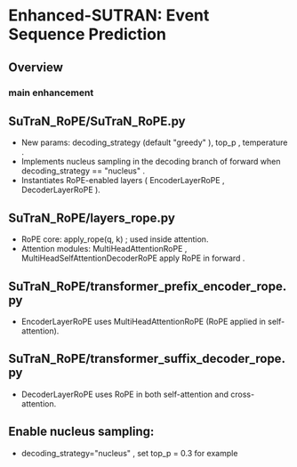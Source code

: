 # Enhanced-SUTRAN: Event Sequence Prediction

## Overview

### main enhancement


## SuTraN_RoPE/SuTraN_RoPE.py
  - New params: decoding_strategy (default "greedy" ), top_p , temperature .
  - Implements nucleus sampling in the decoding branch of forward when decoding_strategy == "nucleus" .
  - Instantiates RoPE-enabled layers ( EncoderLayerRoPE , DecoderLayerRoPE ).
## SuTraN_RoPE/layers_rope.py
  - RoPE core: apply_rope(q, k) ; used inside attention.
  - Attention modules: MultiHeadAttentionRoPE , MultiHeadSelfAttentionDecoderRoPE apply RoPE in forward .
## SuTraN_RoPE/transformer_prefix_encoder_rope.py
  - EncoderLayerRoPE uses MultiHeadAttentionRoPE (RoPE applied in self-attention).
## SuTraN_RoPE/transformer_suffix_decoder_rope.py
  - DecoderLayerRoPE uses RoPE in both self-attention and cross-attention.

## Enable nucleus sampling:
  - decoding_strategy="nucleus" , set top_p = 0.3 for example 

